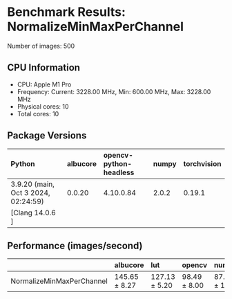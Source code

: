 # Benchmark Results: NormalizeMinMaxPerChannel

Number of images: 500

## CPU Information

- CPU: Apple M1 Pro
- Frequency: Current: 3228.00 MHz, Min: 600.00 MHz, Max: 3228.00 MHz
- Physical cores: 10
- Total cores: 10

## Package Versions

| Python                                | albucore   | opencv-python-headless   | numpy   | torchvision   |
|:--------------------------------------|:-----------|:-------------------------|:--------|:--------------|
| 3.9.20 (main, Oct  3 2024, 02:24:59)  | 0.0.20     | 4.10.0.84                | 2.0.2   | 0.19.1        |
| [Clang 14.0.6 ]                       |            |                          |         |               |

## Performance (images/second)

|                           | albucore      | lut           | opencv       | numpy        | simsimd   |
|:--------------------------|:--------------|:--------------|:-------------|:-------------|:----------|
| NormalizeMinMaxPerChannel | 145.65 ± 8.27 | 127.13 ± 5.20 | 98.49 ± 8.00 | 87.79 ± 1.21 | N/A       |
